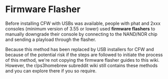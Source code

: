 # Firmware Flasher

Before installing CFW with USBs was available, people with phat and 2xxx consoles \(minimum version of 3.55 or lower\) used **firmware flashers** to manually downgrade their console by connecting to the NAND/NOR chip and sending a playload through the flasher.

Because this method has been replaced by USB installers for CFW and because of the potential risk if the steps are followed to initiate the process of this method, we're not copying the firmware flasher guides to this wiki. However, the r/ps3homebrew subreddit wiki still contains these methods and you can explore there if you so require.

